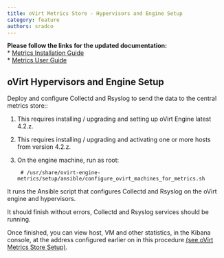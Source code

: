 ```yaml
---
title: oVirt Metrics Store - Hypervisors and Engine Setup
category: feature
authors: sradco
---
```

<div class="alert alert-warning">
  <strong>Please follow the links for the updated documentation:</strong>
  <br/>
  * <a href="/documentation/metrics-install-guide/metrics_store_installation_guide.html">Metrics Installation Guide</a>
  <br/>
  * <a href="/documentation/metrics-user-guide/metrics-user-guide.html">Metrics User Guide</a>
</div>

## oVirt Hypervisors and Engine Setup

Deploy and configure Collectd and Rsyslog to send the data to the central metrics store::

1. This requires installing / upgrading and setting up oVirt Engine latest 4.2.z.

2. This requires installing / upgrading and activating one or more hosts from version 4.2.z.

3. On the engine machine, run as root:

        # /usr/share/ovirt-engine-metrics/setup/ansible/configure_ovirt_machines_for_metrics.sh

It runs the Ansible script that configures Collectd and Rsyslog on the oVirt engine and hypervisors.

It should finish without errors, Collectd and Rsyslog services should be running.

Once finished, you can view host, VM and other statistics, in the Kibana console,
at the address configured earlier on in this procedure [(see oVirt Metrics Store Setup)](https://github.com/ViaQ/Main/blob/master/README-install.md#running-kibana).
